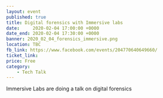 ```yaml
---
layout: event
published: true
title: Digital forensics with Immersive labs
date:     2020-02-04 17:00:00 +0000
date_end: 2020-02-04 17:30:00 +0000 
banner: 2020_02_04_forensics_immersive.png
location: TBC
fb_link: https://www.facebook.com/events/204770640649660/
ticket_link: 
price: Free
category:
    - Tech Talk
---
```


Immersive Labs are doing a talk on digital forensics

